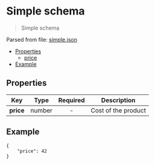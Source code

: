 # __Simple schema__
> Simple schema

Parsed from file: [simple.json](https://github.com/McCastles/JMC/blob/master/examples/simple/simple.json)
* [Properties](#properties)
	* [price](#properties)
* [Example](#example)
## __Properties__

|Key|Type|Required|Description|
|-|:-:|:-:|-|
|__price__|number|-|Cost of the product|
## __Example__
```
{
    "price": 42
}
```